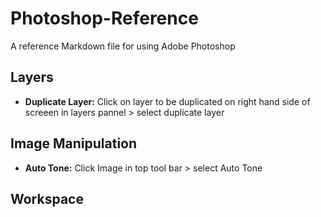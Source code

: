# Photoshop-Reference
A reference Markdown file for using Adobe Photoshop

## Layers 
- **Duplicate Layer:** Click on layer to be duplicated on right hand side of screeen in layers pannel > select duplicate layer

## Image Manipulation
- **Auto Tone:** Click Image in top tool bar > select Auto Tone

## Workspace
